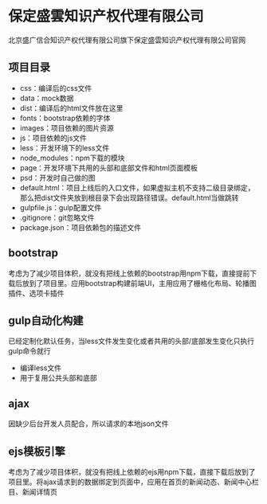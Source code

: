# 保定盛雲知识产权代理有限公司

北京盛广信合知识产权代理有限公司旗下保定盛雲知识产权代理有限公司官网

## 项目目录

- css：编译后的css文件
- data：mock数据
- dist：编译后的html文件放在这里
- fonts：bootstrap依赖的字体
- images：项目依赖的图片资源
- js：项目依赖的js文件
- less：开发环境下的less文件
- node_modules：npm下载的模块
- page：开发环境下共用的头部和底部文件和html页面模板
- psd：开发时自己做的图
- default.html：项目上线后的入口文件，如果虚拟主机不支持二级目录绑定，那么把dist文件夹放到根目录下会出现路径错误。default.html当做跳转
- gulpfile.js：gulp配置文件
- .gitignore：git忽略文件
- package.json：项目依赖包的描述文件

## bootstrap

考虑为了减少项目体积，就没有把线上依赖的bootstrap用npm下载，直接提前下载后放到了项目里。应用bootstrap构建前端UI，主用应用了栅格化布局、轮播图插件、选项卡插件

## gulp自动化构建

已经定制化默认任务，当less文件发生变化或者共用的头部/底部发生变化只执行gulp命令就行
- 编译less文件
- 用于复用公共头部和底部

## ajax

因缺少后台开发人员配合，所以请求的本地json文件

## ejs模板引擎

考虑为了减少项目体积，就没有把线上依赖的ejs用npm下载，直接下载后放到了项目里。将ajax请求到的数据绑定到页面中，应用在首页的新闻动态、新闻中心栏目、新闻详情页

 
